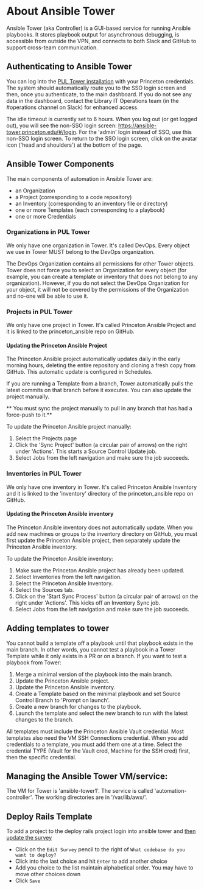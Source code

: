 # About Ansible Tower

Ansible Tower (aka Controller) is a GUI-based service for running Ansible playbooks. It stores playbook output for asynchronous debugging, is accessible from outside the VPN, and connects to both Slack and GitHub to support cross-team communication.

## Authenticating to Ansible Tower

You can log into the [PUL Tower installation](https://ansible-tower.princeton.edu) with your Princeton credentials. The system should automatically route you to the SSO login screen and then, once you authenticate, to the main dashboard. If you do not see any data in the dashboard, contact the Library IT Operations team (in the #operations channel on Slack) for enhanced access.

The idle timeout is currently set to 6 hours. When you log out (or get logged out), you will see the non-SSO login screen: https://ansible-tower.princeton.edu/#/login.  For the 'admin' login instead of SSO, use this non-SSO login screen. To return to the SSO login screen, click on the avatar icon ('head and shoulders') at the bottom of the page.

## Ansible Tower Components

The main components of automation in Ansible Tower are:
  - an Organization
  - a Project (corresponding to a code repository)
  - an Inventory (corresponding to an inventory file or directory)
  - one or more Templates (each corresponding to a playbook)
  - one or more Credentials

### Organizations in PUL Tower

We only have one organization in Tower. It's called DevOps. Every object we use in Tower MUST belong to the DevOps organization.

The DevOps Organization contains all permissions for other Tower objects. Tower does not force you to select an Organization for every object (for example, you can create a template or inventory that does not belong to any organization). However, if you do not select the DevOps Organization for your object, it will not be covered by the permissions of the Organization and no-one will be able to use it.

### Projects in PUL Tower

We only have one project in Tower. It's called Princeton Ansible Project and it is linked to the princeton_ansible repo on GitHub.

#### Updating the Princeton Ansible Project

The Princeton Ansible project automatically updates daily in the early morning hours, deleting the entire repository and cloning a fresh copy from GitHub. This automatic update is configured in Schedules.

If you are running a Template from a branch, Tower automatically pulls the latest commits on that branch before it executes. You can also update the project manually.

** You must sync the project manually to pull in any branch that has had a force-push to it.**

To update the Princeton Ansible project manually:
1. Select the Projects page
2. Click the 'Sync Project' button (a circular pair of arrows) on the right under 'Actions'. This starts a Source Control Update job.
3. Select Jobs from the left navigation and make sure the job succeeds.

### Inventories in PUL Tower

We only have one inventory in Tower. It's called Princeton Ansible Inventory and it is linked to the 'inventory' directory of the princeton_ansible repo on GitHub.

#### Updating the Princeton Ansible inventory

The Princeton Ansible inventory does not automatically update. When you add new machines or groups to the inventory directory on GitHub, you must first update the Princeton Ansible project, then separately update the Princeton Ansible inventory.

To update the Princeton Ansible inventory:
1. Make sure the Princeton Ansible project has already been updated.
2. Select Inventories from the left navigation.
3. Select the Princeton Ansible Inventory.
4. Select the Sources tab.
5. Click on the 'Start Sync Process' button (a circular pair of arrows) on the right under 'Actions'. This kicks off an Inventory Sync job.
6.  Select Jobs from the left navigation and make sure the job succeeds.

## Adding templates to tower

You cannot build a template off a playbook until that playbook exists in the main branch. In other words, you cannot test a playbook in a Tower Template while it only exists in a PR or on a branch. If you want to test a playbook from Tower:
1. Merge a minimal version of the playbook into the main branch.
2. Update the Princeton Ansible project.
3. Update the Princeton Ansible inventory.
4. Create a Template based on the minimal playbook and set Source Control Branch to 'Prompt on launch'.
5. Create a new branch for changes to the playbook.
6. Launch the template and select the new branch to run with the latest changes to the branch.

All templates must include the Princeton Ansible Vault credential. Most templates also need the VM SSH Connections credential. When you add credentials to a template, you must add them one at a time. Select the credential TYPE (Vault for the Vault cred, Machine for the SSH cred) first, then the specific credential.

## Managing the Ansible Tower VM/service:

The VM for Tower is 'ansible-tower1'.
The service is called 'automation-controller'.
The working directories are in '/var/lib/awx/'.

## Deploy Rails Template
  To add a project to the deploy rails project login into ansible tower and [then update the survey](https://ansible-tower.princeton.edu/#/templates/job_template/13/survey)
  * Click on the `Edit Survey` pencil to the right of `What codebase do you want to deploy?`
  * Click into the last choice and hit `Enter` to add another choice
  * Add you choice to the list maintain alphabetical order.  You may have to move other choices down
  * Click `Save`
